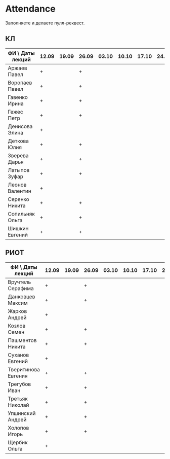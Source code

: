 # Attendance

Заполняете и делаете пулл-реквест.

## КЛ

| ФИ \ Даты лекций|12.09|19.09|26.09|03.10|10.10|17.10|24.10|31.10|07.11|14.11|21.11|28.11|05.12|12.12| Сумма |
|-----------------|-----|-----|-----|-----|-----|-----|-----|-----|-----|-----|-----|-----|-----|-----|-------|
| Аржаев Павел    |  +  |     |  +  |     |     |     |     |     |     |     |     |     |     |     |   1   |
| Воропаев Павел  |  +  |     |  +  |     |     |     |     |     |     |     |     |     |     |     |   0   |
| Гавенко Ирина   |  +  |     |  +  |     |     |     |     |     |     |     |     |     |     |     |   0   |
| Гежес Петр      |  +  |     |  +  |     |     |     |     |     |     |     |     |     |     |     |   0   |
| Денисова Элина  |  +  |     |     |     |     |     |     |     |     |     |     |     |     |     |   0   |
| Деткова Юлия    |  +  |     |  +  |     |     |     |     |     |     |     |     |     |     |     |   0   |
| Зверева Дарья   |  +  |     |  +  |     |     |     |     |     |     |     |     |     |     |     |   0   |
| Латыпов Зуфар   |  +  |     |  +  |     |     |     |     |     |     |     |     |     |     |     |   0   |
| Леонов Валентин |  +  |     |     |     |     |     |     |     |     |     |     |     |     |     |   0   |
| Серенко Никита  |  +  |     |  +  |     |     |     |     |     |     |     |     |     |     |     |   0   |
| Сопильняк Ольга |  +  |     |  +  |     |     |     |     |     |     |     |     |     |     |     |   0   |
| Шишкин Евгений  |  +  |     |  +  |     |     |     |     |     |     |     |     |     |     |     |   0   |

## РИОТ

| ФИ \ Даты лекций    |12.09|19.09|26.09|03.10|10.10|17.10|24.10|31.10|07.11|14.11|21.11|28.11|05.12|12.12| Сумма |
|---------------------|-----|-----|-----|-----|-----|-----|-----|-----|-----|-----|-----|-----|-----|-----|-------|
| Вручтель Серафима   |  +  |     |  +  |     |     |     |     |     |     |     |     |     |     |     |   0   |
| Данковцев Максим    |  +  |     |  +  |     |     |     |     |     |     |     |     |     |     |     |   0   |
| Жарков Андрей       |  +  |     |     |     |     |     |     |     |     |     |     |     |     |     |   0   |
| Козлов Семен        |  +  |     |  +  |     |     |     |     |     |     |     |     |     |     |     |   0   |
| Пашментов Никита    |  +  |     |  +  |     |     |     |     |     |     |     |     |     |     |     |   0   |
| Суханов Евгений     |  +  |     |     |     |     |     |     |     |     |     |     |     |     |     |   0   |
| Тверитинова Евгения |  +  |     |  +  |     |     |     |     |     |     |     |     |     |     |     |   0   |
| Трегубов Иван       |  +  |     |  +  |     |     |     |     |     |     |     |     |     |     |     |   0   |
| Третьяк Николай     |  +  |     |  +  |     |     |     |     |     |     |     |     |     |     |     |   0   |
| Упшинский Андрей    |  +  |     |  +  |     |     |     |     |     |     |     |     |     |     |     |   0   |
| Холопов Игорь       |  +  |     |  +  |     |     |     |     |     |     |     |     |     |     |     |   0   |
| Щербик Ольга        |  +  |     |     |     |     |     |     |     |     |     |     |     |     |     |   0   |
